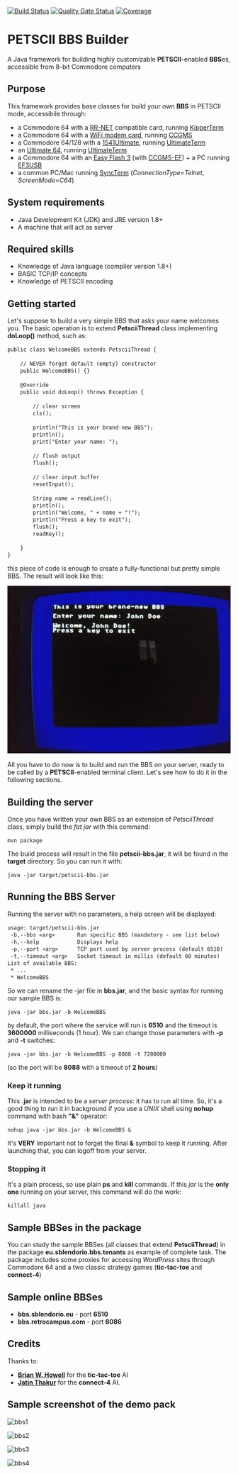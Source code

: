 [![Build Status](https://travis-ci.org/sblendorio/petscii-bbs.svg?branch=master)](https://travis-ci.org/sblendorio/petscii-bbs) 
[![Quality Gate Status](https://sonarcloud.io/api/project_badges/measure?project=felicepagano_petscii-bbs&metric=alert_status)](https://sonarcloud.io/dashboard?id=felicepagano_petscii-bbs)
[![Coverage](https://sonarcloud.io/api/project_badges/measure?project=felicepagano_petscii-bbs&metric=coverage)](https://sonarcloud.io/dashboard?id=felicepagano_petscii-bbs)

# PETSCII BBS Builder
A Java framework for building highly customizable **PETSCII**-enabled **BBS**es, accessible from 8-bit Commodore computers

## Purpose
This framework provides base classes for build your own **BBS** in PETSCII mode, accessibile through:
- a Commodore 64 with a [RR-NET](http://wiki.icomp.de/wiki/RR-Net) compatible card, running [KipperTerm](https://csdb.dk/release/index.php?id=174537)
- a Commodore 64 with a [WiFi modem card](http://www.codingkoala.com/kc64wifi/), running [CCGMS](https://csdb.dk/release/?id=156523)
- a Commodore 64/128 with a [1541Ultimate](http://www.1541ultimate.net), running [UltimateTerm](https://csdb.dk/release/?id=181558)
- an [Ultimate 64](https://ultimate64.com/), running [UltimateTerm](https://csdb.dk/release/?id=181558)
- a Commodore 64 with an [Easy Flash 3](http://store.go4retro.com/easyflash-3/) (with [CCGMS-EF](https://csdb.dk/release/?id=158760)) + a PC running [EF3USB](https://csdb.dk/release/?id=144900&show=notes)
- a common PC/Mac running [SyncTerm](https://sourceforge.net/projects/syncterm/) (*ConnectionType*=_Telnet_, *ScreenMode*=_C64_)

## System requirements
- Java Development Kit (JDK) and JRE version 1.8+
- A machine that will act as server

## Required skills
- Knowledge of Java language (compiler version 1.8+)
- BASIC TCP/IP concepts
- Knowledge of PETSCII encoding

## Getting started
Let's suppose to build a very simple BBS that asks your name welcomes you. The basic operation is to extend **PetsciiThread** class implementing **doLoop()** method, such as:

    public class WelcomeBBS extends PetsciiThread {
        
        // NEVER forget default (empty) constructor
        public WelcomeBBS() {}
        
        @Override
        public void doLoop() throws Exception {
        
            // clear screen
            cls();
            
            println("This is your brand-new BBS");
            println();
            print("Enter your name: ");

            // flush output 
            flush();
            
            // clear input buffer
            resetInput();
            
            String name = readLine();
            println();
            println("Welcome, " + name + "!");
            println("Press a key to exit");
            flush();
            readKey();

        }
    }

this piece of code is enough to create a fully-functional but pretty simple BBS. The result will look like this:

![BBS sample screenshot](./bbs-sample-screenshot.jpg)

All you have to do now is to build and run the BBS on your server, ready to be called by a **PETSCII**-enabled terminal client. Let's see how to do it in the following sections.

## Building the server
Once you have written your own BBS as an extension of *PetsciiThread* class, simply build the *fat jar* with this command:

    mvn package

The build process will result in the file **petscii-bbs.jar**, it will be found in the **target** directory. So you can run it with:

    java -jar target/petscii-bbs.jar

## Running the BBS Server
Running the server with no parameters, a help screen will be displayed:

    usage: target/petscii-bbs.jar
     -b,--bbs <arg>       Run specific BBS (mandatory - see list below)
     -h,--help            Displays help
     -p,--port <arg>      TCP port used by server process (default 6510)
     -t,--timeout <arg>   Socket timeout in millis (default 60 minutes)
    List of available BBS:
     * ...
     * WelcomeBBS

So we can rename the -jar file in **bbs.jar**, and the basic syntax for running our sample BBS is:

    java -jar bbs.jar -b WelcomeBBS

by default, the port where the service will run is **6510** and the timeout is **3600000** milliseconds (1 hour). We can change those parameters with **-p** and **-t** switches:

    java -jar bbs.jar -b WelcomeBBS -p 8088 -t 7200000
    
(so the port will be **8088** with a timeout of **2 hours**)

### Keep it running
This **.jar** is intended to be a *server process*: it has to run all time. So, it's a good thing to run it in background if you use a *UNIX* shell using **nohup** command with bash **"&"** operator:

    nohup java -jar bbs.jar -b WelcomeBBS &

It's **VERY** important not to forget the final **&** symbol to keep it running. After launching that, you can logoff from your server.

### Stopping it
It's a plain process, so use plain **ps** and **kill** commands. If this *jar* is the **only one** running on your server, this command will do the work:

    killall java
    
## Sample BBSes in the package
You can study the sample BBSes (all classes that extend **PetsciiThread**) in the package **eu.sblendorio.bbs.tenants** as example of complete task. The package includes some proxies for accessing *WordPress* sites through Commodore 64 and a two classic strategy games (**tic-tac-toe** and **connect-4**) 


## Sample online BBSes
- **bbs.sblendorio.eu** - port **6510**
- **bbs.retrocampus.com** - port **8086**
 
## Credits
Thanks to:
- [**Brian W. Howell**](https://github.com/bigbhowell/tic-tac-toe) for the **tic-tac-toe** AI
- [**Jatin Thakur**](https://github.com/jn1772/Connect4AI) for the **connect-4** AI.

## Sample screenshot of the demo pack
![bbs1](http://www.sblendorio.eu/attachments/bbs-tictactoe.jpg)

![bbs2](http://www.sblendorio.eu/attachments/bbs-menu.jpg)

![bbs3](http://www.sblendorio.eu/attachments/bbs-connect4.jpg)

![bbs4](http://www.sblendorio.eu/attachments/bbs-vcf.jpg)

